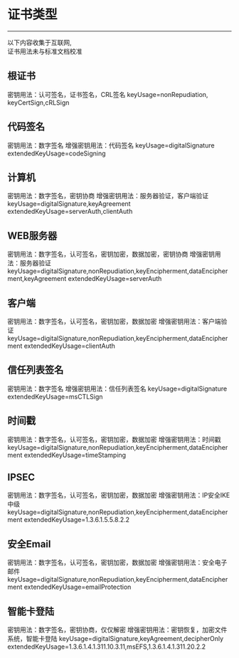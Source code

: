 # 证书类型

---
以下内容收集于互联网,<br>
证书用法未与标准文档校准<br>

## 根证书
密钥用法：认可签名，证书签名，CRL签名
keyUsage=nonRepudiation, keyCertSign,cRLSign

## 代码签名
密钥用法：数字签名
增强密钥用法：代码签名
keyUsage=digitalSignature
extendedKeyUsage=codeSigning

## 计算机
密钥用法：数字签名，密钥协商
增强密钥用法：服务器验证，客户端验证
keyUsage=digitalSignature,keyAgreement
extendedKeyUsage=serverAuth,clientAuth

## WEB服务器
密钥用法：数字签名，认可签名，密钥加密，数据加密，密钥协商
增强密钥用法：服务器验证
keyUsage=digitalSignature,nonRepudiation,keyEncipherment,dataEncipherment,keyAgreement
extendedKeyUsage=serverAuth

## 客户端
密钥用法：数字签名，认可签名，密钥加密，数据加密
增强密钥用法：客户端验证
keyUsage=digitalSignature,nonRepudiation,keyEncipherment,dataEncipherment
extendedKeyUsage=clientAuth

## 信任列表签名
密钥用法：数字签名
增强密钥用法：信任列表签名
keyUsage=digitalSignature
extendedKeyUsage=msCTLSign

## 时间戳
密钥用法：数字签名，认可签名，密钥加密，数据加密
增强密钥用法：时间戳
keyUsage=digitalSignature,nonRepudiation,keyEncipherment,dataEncipherment
extendedKeyUsage=timeStamping

## IPSEC
密钥用法：数字签名，认可签名，密钥加密，数据加密
增强密钥用法：IP安全IKE中级
keyUsage=digitalSignature,nonRepudiation,keyEncipherment,dataEncipherment
extendedKeyUsage=1.3.6.1.5.5.8.2.2

## 安全Email
密钥用法：数字签名，认可签名，密钥加密，数据加密
增强密钥用法：安全电子邮件
keyUsage=digitalSignature,nonRepudiation,keyEncipherment,dataEncipherment
extendedKeyUsage=emailProtection

## 智能卡登陆
密钥用法：数字签名，密钥协商，仅仅解密
增强密钥用法：密钥恢复，加密文件系统，智能卡登陆
keyUsage=digitalSignature,keyAgreement,decipherOnly
extendedKeyUsage=1.3.6.1.4.1.311.10.3.11,msEFS,1.3.6.1.4.1.311.20.2.2